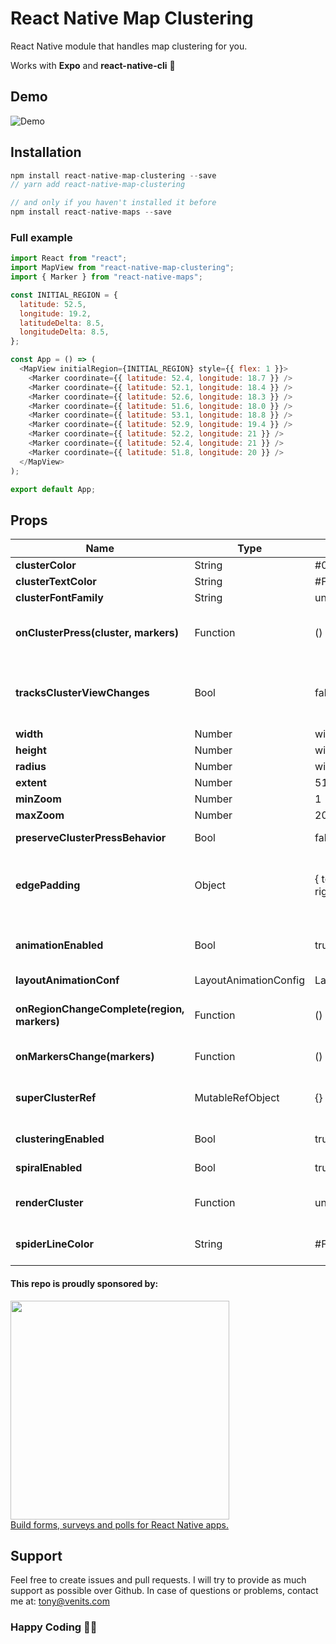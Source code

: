 ﻿# React Native Map Clustering

React Native module that handles map clustering for you.

Works with **Expo** and **react-native-cli** 🚀

## Demo

![Demo](https://raw.githubusercontent.com/venits/react-native-map-clustering/assets/assets/demo.gif)

## Installation

```js
npm install react-native-map-clustering --save
// yarn add react-native-map-clustering

// and only if you haven't installed it before
npm install react-native-maps --save
```

### Full example

```js
import React from "react";
import MapView from "react-native-map-clustering";
import { Marker } from "react-native-maps";

const INITIAL_REGION = {
  latitude: 52.5,
  longitude: 19.2,
  latitudeDelta: 8.5,
  longitudeDelta: 8.5,
};

const App = () => (
  <MapView initialRegion={INITIAL_REGION} style={{ flex: 1 }}>
    <Marker coordinate={{ latitude: 52.4, longitude: 18.7 }} />
    <Marker coordinate={{ latitude: 52.1, longitude: 18.4 }} />
    <Marker coordinate={{ latitude: 52.6, longitude: 18.3 }} />
    <Marker coordinate={{ latitude: 51.6, longitude: 18.0 }} />
    <Marker coordinate={{ latitude: 53.1, longitude: 18.8 }} />
    <Marker coordinate={{ latitude: 52.9, longitude: 19.4 }} />
    <Marker coordinate={{ latitude: 52.2, longitude: 21 }} />
    <Marker coordinate={{ latitude: 52.4, longitude: 21 }} />
    <Marker coordinate={{ latitude: 51.8, longitude: 20 }} />
  </MapView>
);

export default App;
```

## Props

| Name                                        | Type                  | Default                                      | Note                                                                                                                                                                                                                            |
| ------------------------------------------- | --------------------- | -------------------------------------------- | ------------------------------------------------------------------------------------------------------------------------------------------------------------------------------------------------------------------------------- |
| **clusterColor**                            | String                | #00B386                                      | Background color of cluster.                                                                                                                                                                                                    |
| **clusterTextColor**                        | String                | #FFFFFF                                      | Color of text in cluster.                                                                                                                                                                                                       |
| **clusterFontFamily**                       | String                | undefined                                    | Font family of text in cluster.                                                                                                                                                                                                 |
| **onClusterPress(cluster, markers)**        | Function              | () => {}                                     | Allows you to control cluster on click event. Function returns information about cluster and its markers.                                                                                                                       |
| **tracksClusterViewChanges**                | Bool                  | false                                        | Sets whether the cluster markers should track view changes. It's turned off by default to improve cluster markers performance.                                                                                                  |
| **width**                                   | Number                | window width                                 | map's width.                                                                                                                                                                                                                    |
| **height**                                  | Number                | window height                                | map's height.                                                                                                                                                                                                                   |
| **radius**                                  | Number                | window.width \* 6%                           | [SuperCluster radius](https://github.com/mapbox/supercluster#options).                                                                                                                                                          |
| **extent**                                  | Number                | 512                                          | [SuperCluster extent](https://github.com/mapbox/supercluster#options).                                                                                                                                                          |
| **minZoom**                                 | Number                | 1                                            | [SuperCluster minZoom](https://github.com/mapbox/supercluster#options).                                                                                                                                                         |
| **maxZoom**                                 | Number                | 20                                           | [SuperCluster maxZoom](https://github.com/mapbox/supercluster#options).                                                                                                                                                         |
| **preserveClusterPressBehavior**            | Bool                  | false                                        | If set to true, after clicking on cluster it will not be zoomed.                                                                                                                                                                |
| **edgePadding**                             | Object                | { top: 50, left: 50, bottom: 50, right: 50 } | Edge padding for [react-native-maps's](https://github.com/react-community/react-native-maps/blob/master/docs/mapview.md#methods) `fitToCoordinates` method, called in `onClusterPress` for fitting to pressed cluster children. |
| **animationEnabled**                        | Bool                  | true                                         | Animate imploding/exploding of clusters' markers and clusters size change. **Works only on iOS**.                                                                                                                               |
| **layoutAnimationConf**                     | LayoutAnimationConfig | LayoutAnimation.Presets.spring               | `LayoutAnimation.Presets.spring`                                                                                                                                                                                                | Custom Layout animation configuration object for clusters animation during implode / explode **Works only on iOS**. |
| **onRegionChangeComplete(region, markers)** | Function              | () => {}                                     | Called when map's region changes. In return you get current region and markers data.                                                                                                                                            |
| **onMarkersChange(markers)**                | Function              | () => {}                                     | Called when markers change. In return you get markers data.                                                                                                                                                                     |
| **superClusterRef**                         | MutableRefObject      | {}                                           | Return reference to `supercluster` library. You can read more about options it has [here.](https://github.com/mapbox/supercluster)                                                                                              |
| **clusteringEnabled**                       | Bool                  | true                                         | Set true to enable and false to disable clustering.                                                                                                                                                                             |
| **spiralEnabled**                           | Bool                  | true                                         | Set true to enable and false to disable spiral view.                                                                                                                                                                            |
| **renderCluster**                           | Function              | undefined                                    | Enables you to render custom cluster with custom styles and logic.                                                                                                                                                              |
| **spiderLineColor**                         | String                | #FF0000                                      | Enables you to set color of spider line which joins spiral location with center location.                                                                                                                                       |

#### This repo is proudly sponsored by:

<a href="https://nativeforms.com" rel="nofollow" target="_blank">
  <img src="https://raw.githubusercontent.com/venits/native-forms/master/assets/sponsor.png" width="350"><br />
  Build forms, surveys and polls for React Native apps.
</a>

## Support

Feel free to create issues and pull requests. I will try to provide as much support as possible over Github. In case of questions or problems, contact me at:
[tony@venits.com](tony@venits.com)

### Happy Coding 💖🚀
